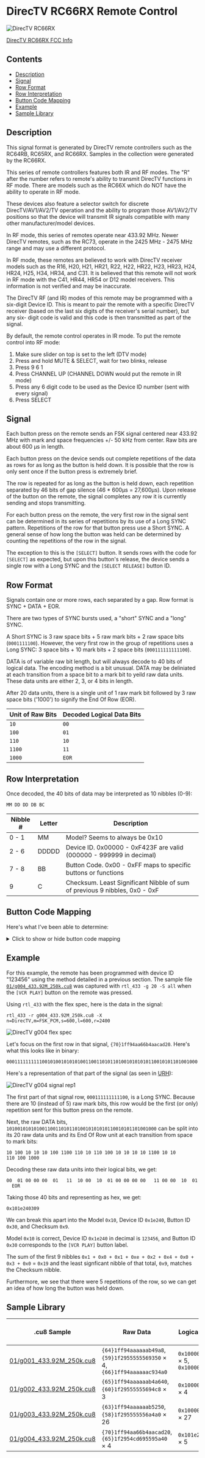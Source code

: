 # DirecTV RC66RX Remote Control

![DirecTV RC66RX](directv_rc66rx.jpg)

[DirecTV RC66RX FCC Info](https://fccid.io/MG33013)

## Contents
* [Description](#description)
* [Signal](#signal)
* [Row Format](#row-format)
* [Row Interpretation](#row-interpretation)
* [Button Code Mapping](#button-code-mapping)
* [Example](#example)
* [Sample Library](#sample-library)

## Description ##

This signal format is generated by DirecTV remote controllers such as the
RC64RB, RC65RX, and RC66RX.  Samples in the collection were generated by the
RC66RX.

This series of remote controllers features both IR and RF modes.  The "R" after
the number refers to remote's ability to transmit DirecTV functions in RF mode.
There are models such as the RC66X which do NOT have the ability to operate in
RF mode.

These devices also feature a selector switch for discrete DirecTV/AV1/AV2/TV
operation and the ability to program those AV1/AV2/TV positions so that the
device will transmit IR signals compatible with many other manufacturer/model
devices.

In RF mode, this series of remotes operate near 433.92 MHz. Newer DirecTV
remotes, such as the RC73, operate in the 2425 MHz - 2475 MHz range and may use
a different protocol.

In RF mode, these remotes are believed to work with DirecTV receiver models such
as the R16, H20, H21, HR21, R22, H22, HR22, H23, HR23, H24, HR24, H25, H34,
HR34, and C31. It is believed that this remote will not work in RF mode with the
C41, HR44, HR54 or D12 model receivers.  This information is not verified and
may be inaccurate.

The DirecTV RF (and IR) modes of this remote may be programmed with a six-digit
Device ID. This is meant to pair the remote with a specific DirecTV receiver
(based on the last six digits of the receiver's serial number), but any six-
digit code is valid and this code is then transmitted as part of the signal.

By default, the remote control operates in IR mode. To put the remote control into RF mode:

1. Make sure slider on top is set to the left (DTV mode)
2. Press and hold MUTE & SELECT, wait for two blinks, release
3. Press 9 6 1
4. Press CHANNEL UP (CHANNEL DOWN would put the remote in IR mode)
5. Press any 6 digit code to be used as the Device ID number (sent with every signal)
6. Press SELECT

## Signal ##

Each button press on the remote sends an FSK signal centered near 433.92 MHz
with mark and space frequencies +/- 50 kHz from center.  Raw bits are about 600
μs in length.

Each button press on the device sends out complete repetitions of the data as
rows for as long as the button is held down.  It is possible that the row is
only sent once if the button press is extremely brief.

The row is repeated for as long as the button is held down, each repetition
separated by 46 bits of gap silence (46 * 600μs = 27,600μs).  Upon release of
the button on the remote, the signal completes any row it is currently sending
and stops transmitting.

For each button press on the remote, the very first row in the signal sent can
be determined in its series of repetitions by its use of a Long SYNC pattern.
Repetitions of the row for that button press use a Short SYNC.  A general sense
of how long the button was held can be determined by counting the repetitions of
the row in the signal.

The exception to this is the `[SELECT]` button.  It sends rows with the code for
`[SELECT]` as expected, but upon this button's release, the device sends a
single row with a Long SYNC and the <code>[SELECT&nbsp;RELEASE]</code> button
ID.

## Row Format ##

Signals contain one or more rows, each separated by a gap. Row format is SYNC +
DATA + EOR.

There are two types of SYNC bursts used, a "short" SYNC and a "long" SYNC.

A Short SYNC is 3 raw space bits + 5 raw mark bits + 2 raw space bits
(`0001111100`). However, the very first row in the group of repetitions uses a
Long SYNC: 3 space bits + 10 mark bits + 2 space bits (`000111111111100`).

DATA is of variable raw bit length, but will always decode to 40 bits of logical
data. The encoding method is a bit unusual. DATA may be deliniated at each
transition from a space bit to a mark bit to yeild raw data units.  These data
units are either 2, 3, or 4 bits in length.

After 20 data units, there is a single unit of 1 raw mark bit followed by 3 raw
space bits ('1000') to signify the End Of Row (EOR).

| Unit of Raw Bits | Decoded Logical Data Bits |
|------------------|---------------------------|
| `10`   | `00` |
| `100`  | `01` |
| `110`  | `10` |
| `1100` | `11` |
| `1000` | `EOR` |

## Row Interpretation ##

Once decoded, the 40 bits of data may be interpreted as 10 nibbles (0-9):

`MM DD DD DB BC`

| Nibble # | Letter | Description |
|----------|--------|-------------|
| 0 - 1    | MM     | Model? Seems to always be 0x10 |
| 2 - 6    | DDDDD  | Device ID. 0x00000 - 0xF423F are valid (000000 - 999999 in decimal) |
| 7 - 8    | BB     | Button Code. 0x00 - 0xFF maps to specific buttons or functions |
| 9        | C      | Checksum. Least Significant Nibble of sum of previous 9 nibbles, 0x0 - 0xF |

## Button Code Mapping ##

Here's what I've been able to determine:

<details><summary>Click to show or hide button code mapping</summary>
<p>

Button codes span an entire logical byte of data, but decoding these codes to
button labels/meanings is likely incomplete.  RF signals are sent when the
remote has its selector switch in DirecTV mode (leftmost position), but RF
signals are sometimes sent when the remote is not in DirecTV mode (i.e., the
selector switch is in AV1, AV2, or TV positions) under certain conditions.

| Button Code | Description |
|-------------|-------------|
| 0x00 |  |
| 0x01 | [1] |
| 0x02 | [2] |
| 0x03 | [3] |
| 0x04 | [4] |
| 0x05 | [5] |
| 0x06 | [6] |
| 0x07 | [7] |
| 0x08 | [8] |
| 0x09 | [9] |
| 0x0A |  |
| 0x0B |  |
| 0x0C |  |
| 0x0D | [CH UP] |
| 0x0E | [CH DOWN] |
| 0x0F | [CH PREV] |
| 0x10 | [PWR] |
| 0x11 | [0] |
| 0x12 | [DASH] |
| 0x13 | [ENTER] |
| 0x14 | [DASH REPEAT] <sup>[5](#fn5)</sup> |
| 0x15 | [ENTER REPEAT] |
| 0x16 - 0x1F |  |
| 0x20 | [MENU] |
| 0x21 | [UP] |
| 0x22 | [DOWN] |
| 0x23 | [LEFT] |
| 0x24 | [RIGHT] |
| 0x25 | [SELECT] |
| 0x26 | [EXIT] |
| 0x27 | [BACK] |
| 0x28 | [GUIDE] |
| 0x29 | [ACTIVE] |
| 0x2A | [LIST] |
| 0x2B | LIST REPEAT] |
| 0x2C | INFO REPEAT] |
| 0x2D | GUIDE REPEAT] |
| 0x2E | [INFO] |
| 0x2F |  |
| 0x30 | [VCR PLAY] |
| 0x31 | [VCR STOP] |
| 0x32 | [VCR PAUSE] |
| 0x33 | [VCR RWD] |
| 0x34 | [VCR FFD] |
| 0x35 | [VCR REC] |
| 0x36 | [VCR BACK] |
| 0x37 | [VCR SKIP] |
| 0x38 | [VCR SKIP REPEAT] |
| 0x3A | [VCR PLAY REPEAT] |
| 0x3B | [VCR PAUSE REPEAT] |
| 0x3C | [VCR RWD REPEAT] |
| 0x3D | [VCR FFD REPEAT] |
| 0x3E | [VCR REC REPEAT] |
| 0x3F | [VCR BACK REPEAT] |
| 0x40 |  |
| 0x41 | [RED] |
| 0x42 | [YELLOW] |
| 0x43 | [GREEN] |
| 0x44 | [BLUE] |
| 0x45 | [MENU REPEAT] |
| 0x46 | [ACTIVE REPEAT] |
| 0x4A | [RED REPEAT] |
| 0x4B | [YELLOW REPEAT] |
| 0x4C | [GREEN REPEAT] |
| 0x4D | [BLUE REPEAT] |
| 0x4E |  |
| 0x4F |  |
| 0x50 |  |
| 0x51 | [TV: VCR {all} and just switched from other input - maybe alert to switch to other mode?] <sup>[3](#fn3)</sup> |
| 0x52 - 0x58 |  |
| 0x59 | [VOLUME UP/DOWN/MUTE ALERT] Maybe alert that no device set to handle volume controls? Sends exactly 3 rows each press<sup>[1](#fn1)</sup> |
| 0x5A | [AV1/AV2/TV: FORMAT,PWR,VCR {all}, EXIT, U/D/L/R/SEL, MENU, CH U/D/PREV, 0-9/DASH/ENTER] <sup>[1](#fn1)</sup> |
| 0x5B | [DTV&TV POWER ON/OFF], [TV INPUT], [VOLUME UP/DOWN/MUTE] <sup>[1](#fn1)</sup> |
| 0x5C | [AV1/AV2/TV: TV INPUT, DTV&TV POWER ON/OFF, VOL U/D/M - maybe alert that no TV IR Programmed?] <sup>[1](#fn1)</sup> |
| 0x5D | [TV:  GUIDE, ACTIVE, LIST, BACK, INFO, R/G/Y/B] <sup>[1](#fn1)</sup> |
| 0x5E | [AV1: GUIDE, ACTIVE, LIST, BACK, INFO, R/G/Y/B] <sup>[1](#fn1)</sup> |
| 0x5F | [AV2: GUIDE, ACTIVE, LIST, BACK, INFO, R/G/Y/B] <sup>[1](#fn1)</sup> |
| 0x60 | [0 REPEAT] |
| 0x61 | [1 REPEAT] |
| 0x62 | [2 REPEAT] |
| 0x63 | [3 REPEAT] |
| 0x64 | [4 REPEAT] |
| 0x65 | [5 REPEAT] |
| 0x66 | [6 REPEAT] |
| 0x67 | [7 REPEAT] |
| 0x68 | [8 REPEAT] |
| 0x69 | [9 REPEAT] |
| 0x6A - 0x6F |  |
| 0x70 - 0x72 |  |
| 0x73 | [FORMAT] |
| 0x74 | [] |
| 0x75 | [FORMAT REPEAT] |
| 0x76 - 0x7F |  |
| 0x80 | [DTV: DTV&TV POWER ON] <sup>[2](#fn2)</sup> |
| 0x81 | [DTV: DTV&TV POWER OFF] <sup>[2](#fn2)</sup> |
| 0x82 - 0x8F |  |
| 0x90 - 0x9F |  |
| 0xA0 - 0xAF |  |
| 0xB0 - 0xBF |  |
| 0xC0 - 0xCF |  |
| 0xD0 - 0xD5 |  |
| 0xD6 | [SELECT RELEASE] <sup>[4](#fn4)</sup> |
| 0xD7 - 0xDF |  |
| 0xE0 - 0xEF |  |
| 0xF0 - 0xFF |  |

<a name="fn1">[1]</a> If none of the AV1/AV2/TV switch configurations are
programmed with a Mfg/Model Device IR code.

<a name="fn2">[2]</a> If any of AV1/AV2/TV switch configurations are programmed
with a Mfg/Model Device IR code, DTV: DTV&TV ON/OFF send separate codes and the
TV Input button no longer sends an RF code

<a name="fn3">[3]</a> If any of the VCR control buttons have been pressed in any
of the DTV/AV1/AV2 switch settings, then switched to the IR programmed TV
setting, and then any of the VCR control buttons pressed, the device sends this
code the first (and only the first) time a VCR control button is pressed in that
mode.

<a name="fn4">[4]</a> Sent once with a long SYNC when the select button is
released.

<a name="fn5">[5]</a> Several buttons switch to another code if the button is
held down for several seconds.

</p>
</details>

## Example ##

For this example, the remote has been programmed with device ID "123456" using
the method detailed in a previous section.  The sample file
[`01/g004_433.92M_250k.cu8`](01/g004_433.92M_250k.cu8) was captured with
`rtl_433 -g 20 -S all` when the <code>[VCR&nbsp;PLAY]</code> button on the
remote was pressed.

Using `rtl_433` with the flex spec, here is the data in the signal:

`rtl_433 -r g004_433.92M_250k.cu8 -X n=DirecTV,m=FSK_PCM,s=600,l=600,r=2400`

![DirecTV g004 flex spec](directv_g004_flex_spec.png)

Let's focus on the first row in that signal, `{70}1ff94aa66b4aacad20`.
Here's what this looks like in binary:

`0001111111111001010010101010011001101011010010101010110010101101001000`

Here's a representation of that part of the signal (as seen in
[URH](https://github.com/jopohl/urh)):

![DirecTV g004 signal rep1](directv_g004_signal_rep1.png)

The first part of that signal row, `000111111111100`, is a Long SYNC.  Because
there are 10 (instead of 5) raw mark bits, this row would be the first (or only)
repetition sent for this button press on the remote.

Next, the raw DATA bits,
`1010010101010011001101011010010101010110010101101001000` can be split into its
20 raw data units and its End Of Row unit at each transition from space to mark
bits:

<code>10 100 10 10 10 100 1100 110 10 110 100 10 10 10 10 1100 10 10 110 100 1000</code>

Decoding these raw data units into their logical bits, we get:

<code>00&nbsp;&nbsp;01&nbsp;00&nbsp;00&nbsp;00&nbsp;&nbsp;01&nbsp;&nbsp;&nbsp;11&nbsp;&nbsp;10&nbsp;00&nbsp;&nbsp;10&nbsp;&nbsp;01&nbsp;00&nbsp;00&nbsp;00&nbsp;00&nbsp;&nbsp;&nbsp;11&nbsp;00&nbsp;00&nbsp;&nbsp;10&nbsp;&nbsp;01&nbsp;&nbsp;EOR</code>

Taking those 40 bits and representing as hex, we get:

`0x101e240309`

We can break this apart into the Model `0x10`, Device ID `0x1e240`, Button ID
`0x30`, and Checksum `0x9`.

Model `0x10` is correct, Device ID `0x1e240` in decimal is `123456`, and Button
ID `0x30` corresponds to the <code>[VCR&nbsp;PLAY]</code> button label.

The sum of the first 9 nibbles `0x1 + 0x0 + 0x1 + 0xe + 0x2 + 0x4 + 0x0 + 0x3 +
0x0` = `0x19` and the least signficant nibble of that total, `0x9`, matches the
Checksum nibble.

Furthermore, we see that there were 5 repetitions of the row, so we can get an
idea of how long the button was held down.

## Sample Library

| .cu8 Sample | Raw Data | Logical Data | Device ID / Button ID / Button Name|
|------------|----------|--------------|----------------|
| [01/g001_433.92M_250k.cu8](01/g001_433.92M_250k.cu8) | `{64}1ff94aaaaaab49a8`, `{59}1f2955555569350` × 4, `{66}1ff94aaaaaac934a0` | `0x1000000258` × 5, `0x1000000d64` | `000000` / `0x25` × 5, `0xd6` / `[SELECT]` × 5, <code>[SELECT&nbsp;RELEASE]</code> |
| [01/g002_433.92M_250k.cu8](01/g002_433.92M_250k.cu8) | `{65}1ff94aaaaaab4a640`, `{60}1f29555555694c8` × 3 | `0x1000000247` × 4 | `000000` / `0x24` / `[RIGHT]` |
| [01/g003_433.92M_250k.cu8](01/g003_433.92M_250k.cu8) | `{63}1ff94aaaaaab5250`, `{58}1f295555556a4a0` × 26 | `0x1000000214` × 27 | `000000` / `0x21` / `[UP]` |
| [01/g004_433.92M_250k.cu8](01/g004_433.92M_250k.cu8) | `{70}1ff94aa66b4aacad20`, `{65}1f2954cd695595a40` × 4 | `0x101e240309` × 5 | `123456` / `0x30` / <code>[VCR&nbsp;PLAY]</code> |

